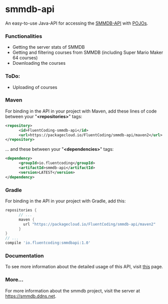 # smmdb-api
An easy-to-use Java-API for accessing the [SMMDB-API](https://github.com/Tarnadas/smmdb/#public-api)</a> with [POJOs](https://en.wikipedia.org/wiki/Plain_old_Java_object).

### Functionalities
- Getting the server stats of SMMDB
- Getting and filtering courses from SMMDB (including Super Mario Maker 64 courses)
- Downloading the courses

### ToDo:
- Uploading of courses

### Maven
For binding in the API in your project with Maven, add these lines of code between your "**\<repositories>**" tags:
```xml
<repository>
      <id>FluentCoding-smmdb-api</id>
      <url>https://packagecloud.io/FluentCoding/smmdb-api/maven2</url>
</repository>
```
... and these between your "**\<dependencies\>**" tags:
```xml
<dependency>
      <groupId>io.fluentcoding</groupId>
      <artifactId>smmdb-api</artifactId>
      <version>LATEST</version>
</dependency>  
```

### Gradle
For binding in the API in your project with Gradle, add this:
```gradle
repositories {
      // ...
      maven {
        url "https://packagecloud.io/FluentCoding/smmdb-api/maven2"
      }
}
// ...
compile 'io.fluentcoding:smmdbapi:1.0'
```

### Documentation
To see more information about the detailed usage of this API, visit [this](https://zsuckylp.gitbook.io/workspace/) page.

### More...
For more information about the smmdb project, visit the server at https://smmdb.ddns.net.
